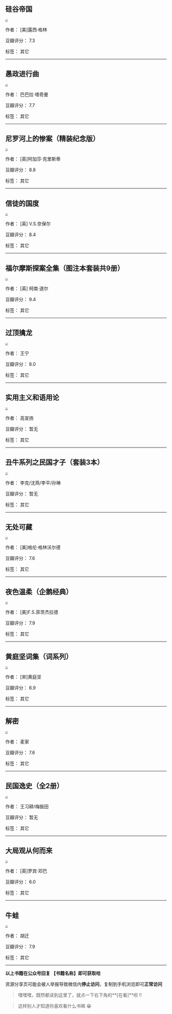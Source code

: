 ## 硅谷帝国

<img src="https://www.aibooks.cc/wp-content/uploads/2019/10/2019100704520569.jpg" style="zoom:50%;" />

作者： [美]露西·格林

豆瓣评分：  7.3

标签： 其它


---

## 愚政进行曲

<img src="https://www.aibooks.cc/wp-content/uploads/2019/10/2019100704482732.jpg" style="zoom:50%;" />

作者： 巴巴拉·塔奇曼

豆瓣评分：  7.7

标签： 其它


---

## 尼罗河上的惨案（精装纪念版）

<img src="https://www.aibooks.cc/wp-content/uploads/2019/10/2019100704440119.jpg" style="zoom:50%;" />

作者： [英]阿加莎·克里斯蒂

豆瓣评分：  8.8

标签： 其它


---

## 信徒的国度

<img src="https://www.aibooks.cc/wp-content/uploads/2019/10/2019100704394325.jpg" style="zoom:50%;" />

作者： [英] V.S.奈保尔

豆瓣评分：  8.4

标签： 其它


---

## 福尔摩斯探案全集（图注本套装共9册）

<img src="https://www.aibooks.cc/wp-content/uploads/2019/10/2019100704342622.jpg" style="zoom:50%;" />

作者： [英] 柯南·道尔

豆瓣评分：  9.4

标签： 其它


---

## 过顶擒龙

<img src="https://www.aibooks.cc/wp-content/uploads/2019/10/2019100704284778.jpg" style="zoom:50%;" />

作者： 王宁

豆瓣评分：  8.0

标签： 其它


---

## 实用主义和语用论

<img src="https://www.aibooks.cc/wp-content/uploads/2019/10/2019100704242627.jpg" style="zoom:50%;" />

作者： 高宣扬

豆瓣评分：  暂无

标签： 其它


---

## 丑牛系列之民国才子（套装3本）

<img src="https://www.aibooks.cc/wp-content/uploads/2019/10/2019100611504917.jpg" style="zoom:50%;" />

作者： 李克/沈燕/李平/孙琳

豆瓣评分：  暂无

标签： 其它


---

## 无处可藏

<img src="https://www.aibooks.cc/wp-content/uploads/2019/10/2019100611433958.jpg" style="zoom:50%;" />

作者： [美]格伦·格林沃尔德 

豆瓣评分：  7.6

标签： 其它


---

## 夜色温柔（企鹅经典）

<img src="https://www.aibooks.cc/wp-content/uploads/2019/10/2019100611393365.jpg" style="zoom:50%;" />

作者： [美]F.S.菲茨杰拉德 

豆瓣评分：  7.9

标签： 其它


---

## 黄庭坚词集（词系列）

<img src="https://www.aibooks.cc/wp-content/uploads/2019/10/201910061134593.jpg" style="zoom:50%;" />

作者：  [宋]黄庭坚

豆瓣评分：  6.9

标签： 其它


---

## 解密

<img src="https://www.aibooks.cc/wp-content/uploads/2019/10/201910061126174.jpg" style="zoom:50%;" />

作者： 麦家 

豆瓣评分：  7.6

标签： 其它


---

## 民国逸史（全2册）

<img src="https://www.aibooks.cc/wp-content/uploads/2019/10/2019100611204887.jpg" style="zoom:50%;" />

作者： 王习耕/梅振田

豆瓣评分：  暂无

标签： 其它


---

## 大局观从何而来

<img src="https://www.aibooks.cc/wp-content/uploads/2019/10/201910061130576.jpg" style="zoom:50%;" />

作者： [英]罗宾·邓巴

豆瓣评分：  6.0

标签： 其它


---

## 牛蛙

<img src="https://www.aibooks.cc/wp-content/uploads/2019/10/2019100611163970.jpg" style="zoom:50%;" />

作者： 胡迁

豆瓣评分：  7.9

标签： 其它


---


**以上书籍在公众号回复 【书籍名称】即可获取哈** 


资源分享页可能会被人举报导致微信内**停止访问**，复制到手机浏览即可**正常访问**


> 嘿嘿嘿，既然都读到这里了，就点一下右下角的**[在看]**呗 !!

> 

> 这样别人才知道你喜欢看什么书嘛 😁

